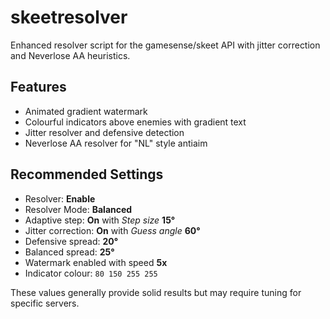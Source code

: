 # skeetresolver

Enhanced resolver script for the gamesense/skeet API with jitter correction and
Neverlose AA heuristics.

Features
--------
- Animated gradient watermark
- Colourful indicators above enemies with gradient text
- Jitter resolver and defensive detection
- Neverlose AA resolver for "NL" style antiaim

## Recommended Settings
- Resolver: **Enable**
- Resolver Mode: **Balanced**
- Adaptive step: **On** with *Step size* **15°**
- Jitter correction: **On** with *Guess angle* **60°**
- Defensive spread: **20°**
- Balanced spread: **25°**
- Watermark enabled with speed **5x**
- Indicator colour: `80 150 255 255`

These values generally provide solid results but may require tuning for specific servers.
